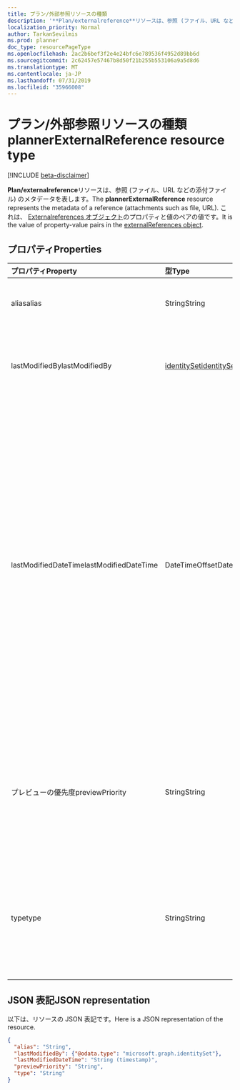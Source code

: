 ```yaml
---
title: プラン/外部参照リソースの種類
description: '**Plan/externalreference**リソースは、参照 (ファイル、URL などの添付ファイル) のメタデータを表します。 これは、externalReferences オブジェクトのプロパティと値のペアの値です。'
localization_priority: Normal
author: TarkanSevilmis
ms.prod: planner
doc_type: resourcePageType
ms.openlocfilehash: 2ac2b6bef3f2e4e24bfc6e789536f4952d89bb6d
ms.sourcegitcommit: 2c62457e57467b8d50f21b255b553106a9a5d8d6
ms.translationtype: MT
ms.contentlocale: ja-JP
ms.lasthandoff: 07/31/2019
ms.locfileid: "35966008"
---
```

# <a name="plannerexternalreference-resource-type"></a><span data-ttu-id="28057-104">プラン/外部参照リソースの種類</span><span class="sxs-lookup"><span data-stu-id="28057-104">plannerExternalReference resource type</span></span>

[!INCLUDE [beta-disclaimer](../../includes/beta-disclaimer.md)]

<span data-ttu-id="28057-105">**Plan/externalreference**リソースは、参照 (ファイル、URL などの添付ファイル) のメタデータを表します。</span><span class="sxs-lookup"><span data-stu-id="28057-105">The **plannerExternalReference** resource represents the metadata of a reference (attachments such as file, URL).</span></span> <span data-ttu-id="28057-106">これは、 [Externalreferences オブジェクト](plannerexternalreferences.md)のプロパティと値のペアの値です。</span><span class="sxs-lookup"><span data-stu-id="28057-106">It is the value of property-value pairs in the [externalReferences object](plannerexternalreferences.md).</span></span>



## <a name="properties"></a><span data-ttu-id="28057-107">プロパティ</span><span class="sxs-lookup"><span data-stu-id="28057-107">Properties</span></span>
| <span data-ttu-id="28057-108">プロパティ</span><span class="sxs-lookup"><span data-stu-id="28057-108">Property</span></span>     | <span data-ttu-id="28057-109">型</span><span class="sxs-lookup"><span data-stu-id="28057-109">Type</span></span>   |<span data-ttu-id="28057-110">説明</span><span class="sxs-lookup"><span data-stu-id="28057-110">Description</span></span>|
|:---------------|:--------|:----------|
|<span data-ttu-id="28057-111">alias</span><span class="sxs-lookup"><span data-stu-id="28057-111">alias</span></span>|<span data-ttu-id="28057-112">String</span><span class="sxs-lookup"><span data-stu-id="28057-112">String</span></span>|<span data-ttu-id="28057-113">参照を記述する名前のエイリアス。</span><span class="sxs-lookup"><span data-stu-id="28057-113">A name alias to describe the reference.</span></span>|
|<span data-ttu-id="28057-114">lastModifiedBy</span><span class="sxs-lookup"><span data-stu-id="28057-114">lastModifiedBy</span></span>|[<span data-ttu-id="28057-115">identitySet</span><span class="sxs-lookup"><span data-stu-id="28057-115">identitySet</span></span>](identityset.md)|<span data-ttu-id="28057-116">読み取り専用です。</span><span class="sxs-lookup"><span data-stu-id="28057-116">Read-only.</span></span> <span data-ttu-id="28057-117">これを最後に変更するユーザー ID。</span><span class="sxs-lookup"><span data-stu-id="28057-117">User ID by which this is last modified.</span></span>|
|<span data-ttu-id="28057-118">lastModifiedDateTime</span><span class="sxs-lookup"><span data-stu-id="28057-118">lastModifiedDateTime</span></span>|<span data-ttu-id="28057-119">DateTimeOffset</span><span class="sxs-lookup"><span data-stu-id="28057-119">DateTimeOffset</span></span>|<span data-ttu-id="28057-120">読み取り専用。</span><span class="sxs-lookup"><span data-stu-id="28057-120">Read-only.</span></span> <span data-ttu-id="28057-121">この時刻が最後に変更された日時。</span><span class="sxs-lookup"><span data-stu-id="28057-121">Date and time at which this is last modified.</span></span> <span data-ttu-id="28057-122">Timestamp 型は、ISO 8601 形式を使用して日付と時刻の情報を表し、必ず UTC 時間です。</span><span class="sxs-lookup"><span data-stu-id="28057-122">The Timestamp type represents date and time information using ISO 8601 format and is always in UTC time.</span></span> <span data-ttu-id="28057-123">たとえば、2014 年 1 月 1 日午前 0 時 (UTC) は、次のようになります。`'2014-01-01T00:00:00Z'`</span><span class="sxs-lookup"><span data-stu-id="28057-123">For example, midnight UTC on Jan 1, 2014 would look like this: `'2014-01-01T00:00:00Z'`</span></span>|
|<span data-ttu-id="28057-124">プレビューの優先度</span><span class="sxs-lookup"><span data-stu-id="28057-124">previewPriority</span></span>|<span data-ttu-id="28057-125">String</span><span class="sxs-lookup"><span data-stu-id="28057-125">String</span></span>|<span data-ttu-id="28057-126">タスクのプレビューとして参照が表示される相対的な優先順位を設定するために使用します。</span><span class="sxs-lookup"><span data-stu-id="28057-126">Used to set the relative priority order in which the reference will be shown as a preview on the task.</span></span>|
|<span data-ttu-id="28057-127">type</span><span class="sxs-lookup"><span data-stu-id="28057-127">type</span></span>|<span data-ttu-id="28057-128">String</span><span class="sxs-lookup"><span data-stu-id="28057-128">String</span></span>|<span data-ttu-id="28057-129">参照の種類を記述するために使用します。</span><span class="sxs-lookup"><span data-stu-id="28057-129">Used to describe the type of the reference.</span></span> <span data-ttu-id="28057-130">種類は`PowerPoint`、、 `Word`、 `Excel`、 `Other`です。</span><span class="sxs-lookup"><span data-stu-id="28057-130">Types include: `PowerPoint`, `Word`, `Excel`, `Other`.</span></span>|

## <a name="json-representation"></a><span data-ttu-id="28057-131">JSON 表記</span><span class="sxs-lookup"><span data-stu-id="28057-131">JSON representation</span></span>
<span data-ttu-id="28057-132">以下は、リソースの JSON 表記です。</span><span class="sxs-lookup"><span data-stu-id="28057-132">Here is a JSON representation of the resource.</span></span>

<!-- {
  "blockType": "resource",
  "optionalProperties": [

  ],
  "@odata.type": "microsoft.graph.plannerExternalReference"
}-->

```json
{
  "alias": "String",
  "lastModifiedBy": {"@odata.type": "microsoft.graph.identitySet"},
  "lastModifiedDateTime": "String (timestamp)",
  "previewPriority": "String",
  "type": "String"
}

```

<!-- uuid: 8fcb5dbc-d5aa-4681-8e31-b001d5168d79
2015-10-25 14:57:30 UTC -->
<!--
{
  "type": "#page.annotation",
  "description": "plannerExternalReference resource",
  "keywords": "",
  "section": "documentation",
  "tocPath": "",
  "suppressions": []
}
-->
